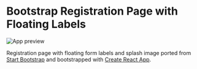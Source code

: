 # Bootstrap Registration Page with Floating Labels

![App preview](https://pbs.twimg.com/media/FDr1puuXIAIoSJL?format=jpg&name=4096x4096)

Registration page with floating form labels and splash image ported from [Start Bootstrap](https://startbootstrap.com/snippets/registration-page) and bootstrapped with [Create React App](https://github.com/facebook/create-react-app).
